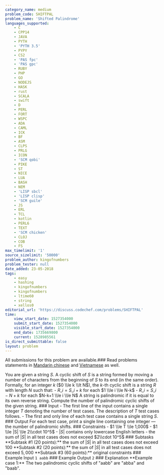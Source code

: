 ```yaml
---
category_name: medium
problem_code: SHIFTPAL
problem_name: 'Shifted Palindrome'
languages_supported:
    - C
    - CPP14
    - JAVA
    - PYTH
    - 'PYTH 3.5'
    - PYPY
    - CS2
    - 'PAS fpc'
    - 'PAS gpc'
    - RUBY
    - PHP
    - GO
    - NODEJS
    - HASK
    - rust
    - SCALA
    - swift
    - D
    - PERL
    - FORT
    - WSPC
    - ADA
    - CAML
    - ICK
    - BF
    - ASM
    - CLPS
    - PRLG
    - ICON
    - 'SCM qobi'
    - PIKE
    - ST
    - NICE
    - LUA
    - BASH
    - NEM
    - 'LISP sbcl'
    - 'LISP clisp'
    - 'SCM guile'
    - JS
    - ERL
    - TCL
    - kotlin
    - PERL6
    - TEXT
    - 'SCM chicken'
    - CLOJ
    - COB
    - FS
max_timelimit: '1'
source_sizelimit: '50000'
problem_author: kingofnumbers
problem_tester: null
date_added: 23-05-2018
tags:
    - easy
    - hashing
    - kingofnumbers
    - kingofnumbers
    - ltime60
    - string
    - xellos0
editorial_url: 'https://discuss.codechef.com/problems/SHIFTPAL'
time:
    view_start_date: 1527354000
    submit_start_date: 1527354000
    visible_start_date: 1527354000
    end_date: 1735669800
    current: 1528985561
is_direct_submittable: false
layout: problem
---
```

All submissions for this problem are available.### Read problems statements in [Mandarin chinese](http://www.codechef.com/download/translated/LTIME60/mandarin/SHIFTPAL.pdf) and [Vietnamese](http://www.codechef.com/download/translated/LTIME60/vietnamese/SHIFTPAL.pdf) as well.

You are given a string $S$. A cyclic shift of $S$ is a string formed by moving a number of characters from the beginning of $S$ to its end (in the same order). Formally, for an integer $k$ ($0 \\le k \\lt N$), the $k$-th cyclic shift is a string $R$ with length $N$ such that: - $R\_i = S\_{i+k}$ for each $1 \\le i \\le N-k$ - $R\_i = S\_{i-N+k}$ for each $N-k+1 \\le i \\le N$ A string is palindromic if it is equal to its own reverse string. Compute the number of palindromic cyclic shifts of the given string. ### Input - The first line of the input contains a single integer $T$ denoting the number of test cases. The description of $T$ test cases follows. - The first and only line of each test case contains a single string $S$. ### Output For each test case, print a single line containing one integer — the number of palindromic shifts. ### Constraints - $1 \\le T \\le 1,000$ - $1 \\le |S| \\le 2\\cdot 10^5$ - $|S|$ contains only lowercase English letters - the sum of $|S|$ in all test cases does not exceed $2\\cdot 10^5$ ### Subtasks \*\*Subtask #1 (20 points):\*\* the sum of $|S|$ in all test cases does not exceed $100$ \*\*Subtask #2 (20 points):\*\* the sum of $|S|$ in all test cases does not exceed $5,000$ \*\*Subtask #3 (60 points):\*\* original constraints ### Example Input ``` 1 aabb ``` ### Example Output ``` 2 ``` ### Explanation \*\*Example case 1:\*\* The two palindromic cyclic shifts of "aabb" are "abba" and "baab".
